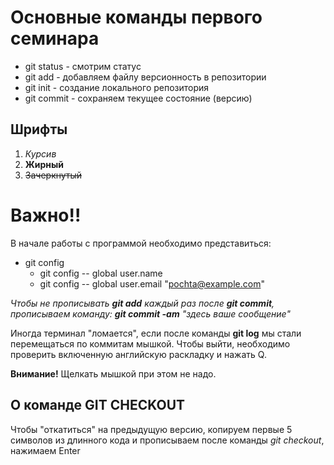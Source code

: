 # Основные команды первого семинара
* git status  - смотрим статус
* git add - добавляем файлу версионность в репозитории
* git init - создание локального репозитория
* git commit - сохраняем текущее состояние (версию)
## Шрифты
1. *Курсив*
2. **Жирный**
3. ~~Зачеркнутый~~

# **Важно!!**
В начале работы с программой необходимо представиться:
* git config
    *  git config -- global user.name 
    * git config -- global user.email "pochta@example.com"

*Чтобы не прописывать **git add** каждый раз после **git commit**, прописываем команду: **git commit -am** "здесь ваше сообщение"*

Иногда терминал "ломается", если после команды **git log** мы стали перемещаться по коммитам мышкой. Чтобы выйти, необходимо проверить включенную английскую раскладку и нажать Q.       

__**Внимание!**__ Щелкать мышкой при этом не надо. 

## О команде GIT CHECKOUT
Чтобы "откатиться" на предыдущую версию, копируем первые 5 символов из длинного кода и прописываем после команды *git checkout*, нажимаем Enter







